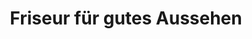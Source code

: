---
title: "Friseur für gutes Aussehen"
url: /suedbrookmerland/friseur-fuer-gutes-aussehen/
shop: Friseur
---